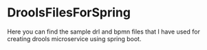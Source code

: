 # DroolsFilesForSpring

Here you can find the sample drl and bpmn files that I have used for creating drools microservice using spring boot.
